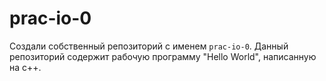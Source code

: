 # prac-io-0
Создали собственный репозиторий с именем `prac-io-0`. Данный репозиторий содержит рабочую программу "Hello World", написанную на c++.
